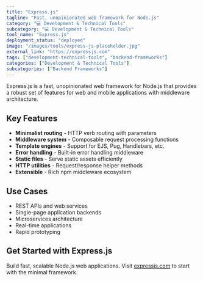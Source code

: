 ```yaml
---
title: "Express.js"
tagline: "Fast, unopinionated web framework for Node.js"
category: "💻 Development & Technical Tools"
subcategory: "💻 Development & Technical Tools"
tool_name: "Express.js"
deployment_status: "deployed"
image: "/images/tools/express-js-placeholder.jpg"
external_link: "https://expressjs.com"
tags: ["development-technical-tools", "backend-frameworks"]
categories: ["Development & Technical Tools"]
subcategories: ["Backend Frameworks"]
---
```

Express.js is a fast, unopinionated web framework for Node.js that provides a robust set of features for web and mobile applications with middleware architecture.

## Key Features

- **Minimalist routing** - HTTP verb routing with parameters
- **Middleware system** - Composable request processing functions
- **Template engines** - Support for EJS, Pug, Handlebars, etc.
- **Error handling** - Built-in error handling middleware
- **Static files** - Serve static assets efficiently
- **HTTP utilities** - Request/response helper methods
- **Extensible** - Rich npm middleware ecosystem

## Use Cases

- REST APIs and web services
- Single-page application backends
- Microservices architecture
- Real-time applications
- Rapid prototyping

## Get Started with Express.js

Build fast, scalable Node.js web applications. Visit [expressjs.com](https://expressjs.com) to start with the minimal framework.